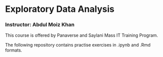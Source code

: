 # Exploratory Data Analysis
### Instructor: Abdul Moiz Khan

This course is offered by Panaverse and Saylani Mass IT Training Program.

The following repository contains practise exercises in .ipynb and .Rmd formats.
